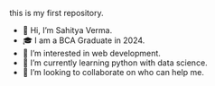 this is my first repository. 
- 👋 Hi, I’m Sahitya Verma.
- 🎓 I am a BCA Graduate in 2024.
- 👀 I’m interested in web development. 
- 🌱 I’m currently learning python with data science. 
- 💞️ I’m looking to collaborate on who can help me.
<!---
sahitya321/sahitya321 is a ✨ special ✨ repository because its `README.md` (this file) appears on your GitHub profile.
You can click the Preview link to take a look at your changes.
--->
